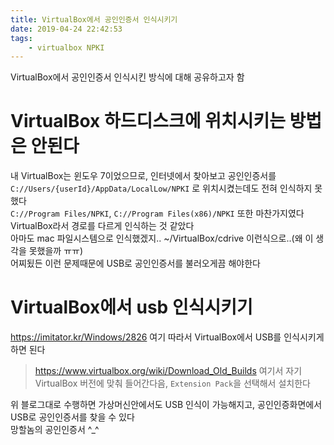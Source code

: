 ```yaml
---
title: VirtualBox에서 공인인증서 인식시키기
date: 2019-04-24 22:42:53
tags:
    - virtualbox NPKI
---
```


VirtualBox에서 공인인증서 인식시킨 방식에 대해 공유하고자 함  

# VirtualBox 하드디스크에 위치시키는 방법은 안된다
내 VirtualBox는 윈도우 7이었으므로, 인터넷에서 찾아보고 공인인증서를 `C://Users/{userId}/AppData/LocalLow/NPKI` 로 위치시켰는데도 전혀 인식하지 못했다  
`C://Program Files/NPKI`, `C://Program Files(x86)/NPKI` 또한 마찬가지였다  
VirtualBox라서 경로를 다르게 인식하는 것 같았다  
아마도 mac 파일시스템으로 인식했겠지.. ~/VirtualBox/cdrive 이런식으로..(왜 이 생각을 못했을까 ㅠㅠ)  
어찌됬든 이런 문제때문에 USB로 공인인증서를 불러오게끔 해야한다  

# VirtualBox에서 usb 인식시키기  
<https://imitator.kr/Windows/2826> 여기 따라서 VirtualBox에서 USB를 인식시키게 하면 된다  
> <https://www.virtualbox.org/wiki/Download_Old_Builds> 여기서 자기 VirtualBox 버전에 맞춰 들어간다음, `Extension Pack`을 선택해서 설치한다  

위 블로그대로 수행하면 가상머신안에서도 USB 인식이 가능해지고, 공인인증화면에서 USB로 공인인증서를 찾을 수 있다  
망할놈의 공인인증서 ^_^  

<!-- more -->
